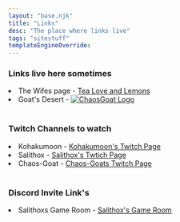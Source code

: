 ```yaml
---
layout: "base.njk"
title: "Links"
desc: "The place where links live"
tags: "sitestuff"
templateEngineOverride:
---
```


<h3>Links live here sometimes</h3>

<section class="Li-Links">
<li> The Wifes page - <a href="http://www.tealoveandlemons.com" target="_blank" alt="Tea Love and Lemons" >Tea Love and Lemons </a> </li>
<li> Goat's Desert - <a href="https://chaosgoat.neocities.org" target="_blank"> <img src="/assets/buttons/cg200x40.png" alt="ChaosGoat Logo"></a></li>
</section>

<br>

<h3>Twitch Channels to watch</h3>

<section class="Li-Links">
<li> Kohakumoon - <a href="http://www.twitch.tv/Kohakumoon" target="_blank" alt="Kohakumoon's Twitch">Kohakumoon's Twitch Page</a></li>
<li> Salithox  - <a href="http://www.twitch.tv/Salithox" target="_blank" alt="Salithox's Twitch">Salithox's Twtich Page</a></li>
<li> Chaos-Goat - <a href="http://www.twitch.tv/Goatmanish" target="_blank" alt="GoatManish Twitch">Chaos-Goats Twitch Page</a></li>
</section>

<br>

<h3>Discord Invite Link's </h3>

<section class="Li-Links">
<li> Salithoxs Game Room - <a href="" target="_blank" alt="Salithox Game Room">Salithox's Game Room</a></li>
</section>


